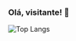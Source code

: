 ### Olá, visitante! 👋

![Top Langs](https://github-readme-stats.vercel.app/api/top-langs/?username=lluanagabrieli&layout=compact)
